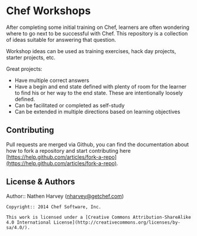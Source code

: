 # Chef Workshops

After completing some initial training on Chef, learners are often wondering where to go next to be successful with Chef.  This repository is a collection of ideas suitable for answering that question.

Workshop ideas can be used as training exercises, hack day projects, starter projects, etc.  

Great projects:

* Have multiple correct answers
* Have a begin and end state defined with plenty of room for the learner to find his or her way to the end state.  These are intentionally loosely defined.
* Can be facilitated or completed as self-study
* Can be extended in multiple directions based on learning objectives


## Contributing

Pull requests are merged via Github, you can find the documentation about how to fork a repository and start contributing here [https://help.github.com/articles/fork-a-repo](https://help.github.com/articles/fork-a-repo).

## License & Authors

Author:: Nathen Harvey (<nharvey@getchef.com>)

```text
Copyright:: 2014 Chef Software, Inc.

This work is licensed under a [Creative Commons Attribution-ShareAlike 4.0 International License](http://creativecommons.org/licenses/by-sa/4.0/).
```